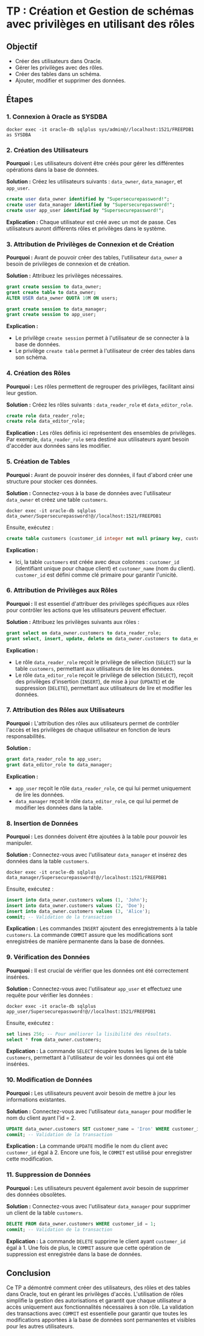 # TP : Création et Gestion de schémas avec privilèges en utilisant des rôles

## Objectif
- Créer des utilisateurs dans Oracle.
- Gérer les privilèges avec des rôles.
- Créer des tables dans un schéma.
- Ajouter, modifier et supprimer des données.

## Étapes

### 1. Connexion à Oracle as SYSDBA

```console
docker exec -it oracle-db sqlplus sys/admin@//localhost:1521/FREEPDB1 as SYSDBA
```

### 2. Création des Utilisateurs

**Pourquoi :** Les utilisateurs doivent être créés pour gérer les différentes opérations dans la base de données.

**Solution :** Créez les utilisateurs suivants : `data_owner`, `data_manager`, et `app_user`.

```sql
create user data_owner identified by "Supersecurepassword!";
create user data_manager identified by "Supersecurepassword!";
create user app_user identified by "Supersecurepassword!";
```

**Explication :** Chaque utilisateur est créé avec un mot de passe. Ces utilisateurs auront différents rôles et privilèges dans le système.

### 3. Attribution de Privilèges de Connexion et de Création

**Pourquoi :** Avant de pouvoir créer des tables, l'utilisateur `data_owner` a besoin de privilèges de connexion et de création.

**Solution :** Attribuez les privilèges nécessaires.

```sql
grant create session to data_owner;
grant create table to data_owner;
ALTER USER data_owner QUOTA 10M ON users;

grant create session to data_manager;
grant create session to app_user;
```

**Explication :**
- Le privilège `create session` permet à l'utilisateur de se connecter à la base de données.
- Le privilège `create table` permet à l'utilisateur de créer des tables dans son schéma.

### 4. Création des Rôles

**Pourquoi :** Les rôles permettent de regrouper des privilèges, facilitant ainsi leur gestion.

**Solution :** Créez les rôles suivants : `data_reader_role` et `data_editor_role`.

```sql
create role data_reader_role;
create role data_editor_role;
```

**Explication :** Les rôles définis ici représentent des ensembles de privilèges. Par exemple, `data_reader_role` sera destiné aux utilisateurs ayant besoin d'accéder aux données sans les modifier.

### 5. Création de Tables

**Pourquoi :** Avant de pouvoir insérer des données, il faut d'abord créer une structure pour stocker ces données.

**Solution :** Connectez-vous à la base de données avec l'utilisateur `data_owner` et créez une table `customers`.

```console
docker exec -it oracle-db sqlplus data_owner/Supersecurepassword!@//localhost:1521/FREEPDB1
```

Ensuite, exécutez :

```sql
create table customers (customer_id integer not null primary key, customer_name varchar2(100) not null);
```

**Explication :**
- Ici, la table `customers` est créée avec deux colonnes : `customer_id` (identifiant unique pour chaque client) et `customer_name` (nom du client). `customer_id` est défini comme clé primaire pour garantir l'unicité.

### 6. Attribution de Privilèges aux Rôles

**Pourquoi :** Il est essentiel d'attribuer des privilèges spécifiques aux rôles pour contrôler les actions que les utilisateurs peuvent effectuer.

**Solution :** Attribuez les privilèges suivants aux rôles :

```sql
grant select on data_owner.customers to data_reader_role;
grant select, insert, update, delete on data_owner.customers to data_editor_role;
```

**Explication :**
- Le rôle `data_reader_role` reçoit le privilège de sélection (`SELECT`) sur la table `customers`, permettant aux utilisateurs de lire les données.
- Le rôle `data_editor_role` reçoit le privilège de sélection (`SELECT`), reçoit des privilèges d'insertion (`INSERT`), de mise à jour (`UPDATE`) et de suppression (`DELETE`), permettant aux utilisateurs de lire et modifier les données.

### 7. Attribution des Rôles aux Utilisateurs

**Pourquoi :** L'attribution des rôles aux utilisateurs permet de contrôler l'accès et les privilèges de chaque utilisateur en fonction de leurs responsabilités.

**Solution :**

```sql
grant data_reader_role to app_user;
grant data_editor_role to data_manager;
```

**Explication :**
- `app_user` reçoit le rôle `data_reader_role`, ce qui lui permet uniquement de lire les données.
- `data_manager` reçoit le rôle `data_editor_role`, ce qui lui permet de modifier les données dans la table.

### 8. Insertion de Données

**Pourquoi :** Les données doivent être ajoutées à la table pour pouvoir les manipuler.

**Solution :** Connectez-vous avec l'utilisateur `data_manager` et insérez des données dans la table `customers`.

```console
docker exec -it oracle-db sqlplus data_manager/Supersecurepassword!@//localhost:1521/FREEPDB1
```

Ensuite, exécutez :

```sql
insert into data_owner.customers values (1, 'John');
insert into data_owner.customers values (2, 'Doe');
insert into data_owner.customers values (3, 'Alice');
commit; -- Validation de la transaction
```

**Explication :** Les commandes `INSERT` ajoutent des enregistrements à la table `customers`. La commande `COMMIT` assure que les modifications sont enregistrées de manière permanente dans la base de données.

### 9. Vérification des Données

**Pourquoi :** Il est crucial de vérifier que les données ont été correctement insérées.

**Solution :** Connectez-vous avec l'utilisateur `app_user` et effectuez une requête pour vérifier les données :

```console
docker exec -it oracle-db sqlplus app_user/Supersecurepassword!@//localhost:1521/FREEPDB1
```

Ensuite, exécutez :

```sql
set lines 256; -- Pour améliorer la lisibilité des résultats.
select * from data_owner.customers;
```

**Explication :** La commande `SELECT` récupère toutes les lignes de la table `customers`, permettant à l'utilisateur de voir les données qui ont été insérées.

### 10. Modification de Données

**Pourquoi :** Les utilisateurs peuvent avoir besoin de mettre à jour les informations existantes.

**Solution :** Connectez-vous avec l'utilisateur `data_manager` pour modifier le nom du client ayant l'id = 2.

```sql
UPDATE data_owner.customers SET customer_name = 'Iron' WHERE customer_id = 2;
commit; -- Validation de la transaction
```

**Explication :** La commande `UPDATE` modifie le nom du client avec `customer_id` égal à 2. Encore une fois, le `COMMIT` est utilisé pour enregistrer cette modification.

### 11. Suppression de Données

**Pourquoi :** Les utilisateurs peuvent également avoir besoin de supprimer des données obsolètes.

**Solution :** Connectez-vous avec l'utilisateur `data_manager` pour supprimer un client de la table `customers`.

```sql
DELETE FROM data_owner.customers WHERE customer_id = 1;
commit; -- Validation de la transaction
```

**Explication :** La commande `DELETE` supprime le client ayant `customer_id` égal à 1. Une fois de plus, le `COMMIT` assure que cette opération de suppression est enregistrée dans la base de données.

## Conclusion
Ce TP a démontré comment créer des utilisateurs, des rôles et des tables dans Oracle, tout en gérant les privilèges d'accès. L'utilisation de rôles simplifie la gestion des autorisations et garantit que chaque utilisateur a accès uniquement aux fonctionnalités nécessaires à son rôle. La validation des transactions avec `COMMIT` est essentielle pour garantir que toutes les modifications apportées à la base de données sont permanentes et visibles pour les autres utilisateurs.
